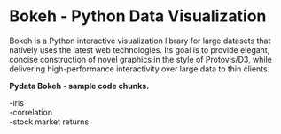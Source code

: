 Bokeh - Python Data Visualization
=================================

Bokeh is a Python interactive visualization library for large datasets that natively uses the latest web technologies. Its goal is to provide elegant, concise construction of novel graphics in the style of Protovis/D3, while delivering high-performance interactivity over large data to thin clients.

**Pydata Bokeh - sample code chunks.**

-iris  
-correlation  
-stock market returns
